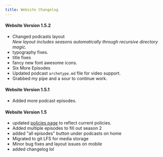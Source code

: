 ```yaml
---
title: Website Changelog
---
```


#### Website Version 1.5.2
* Changed podcasts layout  
  *New layout includes seasons automatically through recursive directory magic.*
* typography fixes.
* title fixes
* fancy new font awesome icons.
* Six More Episodes
* Updated podcast `archetype.md` file for video support.
* Grabbed my pipe and a sour to continue work.

#### Website Version 1.5.1
* Added more podcast episodes.

#### Website Version 1.5
* updated [policies page](/policies/) to reflect current policies.
* Added multiple episodes to fill out season 2
* added "all episodes" button under podcasts on home
* Migrated to git LFS for media storage
* Minor bug fixes and layout issues on mobile
* added changelog lol